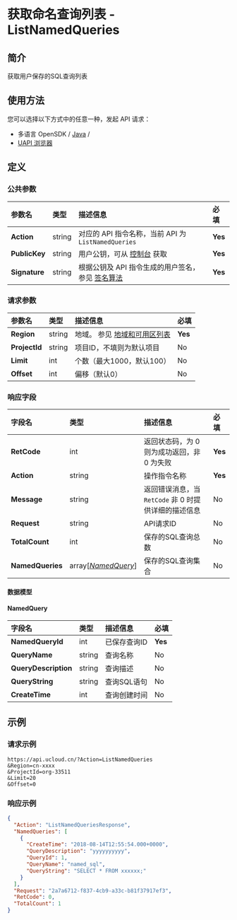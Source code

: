 # 获取命名查询列表 - ListNamedQueries

## 简介

获取用户保存的SQL查询列表






## 使用方法

您可以选择以下方式中的任意一种，发起 API 请求：
- 多语言 OpenSDK / [Java](https://github.com/ucloud/ucloud-sdk-java) /
- [UAPI 浏览器](https://console.ucloud.cn/uapi/detail?id=ListNamedQueries)


## 定义

### 公共参数

| 参数名 | 类型 | 描述信息 | 必填 |
|:---|:---|:---|:---|
| **Action**     | string  | 对应的 API 指令名称，当前 API 为 `ListNamedQueries`                        | **Yes** |
| **PublicKey**  | string  | 用户公钥，可从 [控制台](https://console.ucloud.cn/uapi/apikey) 获取                                             | **Yes** |
| **Signature**  | string  | 根据公钥及 API 指令生成的用户签名，参见 [签名算法](api/summary/signature.md)  | **Yes** |

### 请求参数

| 参数名 | 类型 | 描述信息 | 必填 |
|:---|:---|:---|:---|
| **Region** | string | 地域。 参见 [地域和可用区列表](api/summary/regionlist) |**Yes**|
| **ProjectId** | string | 项目ID，不填则为默认项目 |No|
| **Limit** | int | 个数（最大1000，默认100） |No|
| **Offset** | int | 偏移（默认0） |No|

### 响应字段

| 字段名 | 类型 | 描述信息 | 必填 |
|:---|:---|:---|:---|
| **RetCode** | int | 返回状态码，为 0 则为成功返回，非 0 为失败 |**Yes**|
| **Action** | string | 操作指令名称 |**Yes**|
| **Message** | string | 返回错误消息，当 `RetCode` 非 0 时提供详细的描述信息 |No|
| **Request** | string | API请求ID |No|
| **TotalCount** | int | 保存的SQL查询总数 |No|
| **NamedQueries** | array[[*NamedQuery*](#NamedQuery)] | 保存的SQL查询集合 |No|

#### 数据模型


#### NamedQuery

| 字段名 | 类型 | 描述信息 | 必填 |
|:---|:---|:---|:---|
| **NamedQueryId** | int | 已保存查询ID |**Yes**|
| **QueryName** | string | 查询名称 |No|
| **QueryDescription** | string | 查询描述 |No|
| **QueryString** | string | 查询SQL语句 |No|
| **CreateTime** | int | 查询创建时间 |No|

## 示例

### 请求示例
    
```
https://api.ucloud.cn/?Action=ListNamedQueries
&Region=cn-xxxx
&ProjectId=org-33511
&Limit=20
&Offset=0

```

### 响应示例
    
```json
{
  "Action": "ListNamedQueriesResponse",
  "NamedQueries": [
    {
      "CreateTime": "2018-08-14T12:55:54.000+0000",
      "QueryDescription": "yyyyyyyyyy",
      "QueryId": 1,
      "QueryName": "named_sql",
      "QueryString": "SELECT * FROM xxxxxx;"
    }
  ],
  "Request": "2a7a6712-f837-4cb9-a33c-b81f37917ef3",
  "RetCode": 0,
  "TotalCount": 1
}
```






